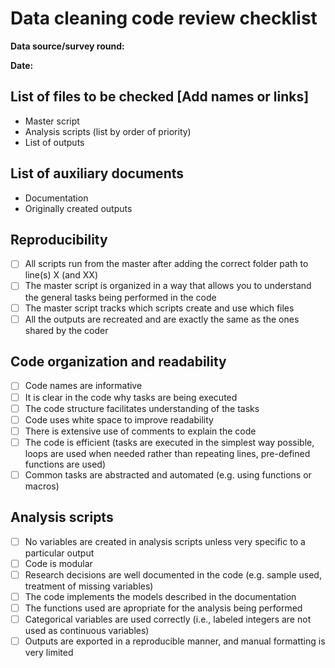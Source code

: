 # Data cleaning code review checklist

**Data source/survey round:**

**Date:**  

## List of files to be checked [Add names or links]
- Master script
- Analysis scripts (list by order of priority)
- List of outputs

## List of auxiliary documents
- Documentation
- Originally created outputs

## Reproducibility
- [ ] All scripts run from the master after adding the correct folder path to line(s) X (and XX)
- [ ] The master script is organized in a way that allows you to understand the general tasks being performed in the code
- [ ] The master script tracks which scripts create and use which files
- [ ] All the outputs are recreated and are exactly the same as the ones shared by the coder

## Code organization and readability
- [ ] Code names are informative 
- [ ] It is clear in the code why tasks are being executed
- [ ] The code structure facilitates understanding of the tasks
- [ ] Code uses white space to improve readability
- [ ] There is extensive use of comments to explain the code
- [ ] The code is efficient (tasks are executed in the simplest way possible, loops are used when needed rather than repeating lines, pre-defined functions are used)
- [ ] Common tasks are abstracted and automated (e.g. using functions or macros)

## Analysis scripts
- [ ] No variables are created in analysis scripts unless very specific to a particular output
- [ ] Code is modular
- [ ] Research decisions are well documented in the code (e.g. sample used, treatment of missing variables)
- [ ] The code implements the models described in the documentation
- [ ] The functions used are apropriate for the analysis being performed
- [ ] Categorical variables are used correctly (i.e., labeled integers are not used as continuous variables)
- [ ] Outputs are exported in a reproducible manner, and manual formatting is very limited
